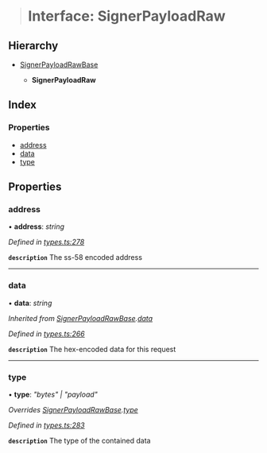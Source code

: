 > # Interface: SignerPayloadRaw

## Hierarchy

* [SignerPayloadRawBase](_types_.signerpayloadrawbase.md)

  * **SignerPayloadRaw**

## Index

### Properties

* [address](_types_.signerpayloadraw.md#address)
* [data](_types_.signerpayloadraw.md#data)
* [type](_types_.signerpayloadraw.md#type)

## Properties

###  address

• **address**: *string*

*Defined in [types.ts:278](https://github.com/polkadot-js/api/blob/604812d/packages/api/src/types.ts#L278)*

**`description`** The ss-58 encoded address

___

###  data

• **data**: *string*

*Inherited from [SignerPayloadRawBase](_types_.signerpayloadrawbase.md).[data](_types_.signerpayloadrawbase.md#data)*

*Defined in [types.ts:266](https://github.com/polkadot-js/api/blob/604812d/packages/api/src/types.ts#L266)*

**`description`** The hex-encoded data for this request

___

###  type

• **type**: *"bytes" | "payload"*

*Overrides [SignerPayloadRawBase](_types_.signerpayloadrawbase.md).[type](_types_.signerpayloadrawbase.md#optional-type)*

*Defined in [types.ts:283](https://github.com/polkadot-js/api/blob/604812d/packages/api/src/types.ts#L283)*

**`description`** The type of the contained data